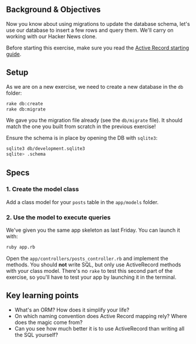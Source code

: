## Background & Objectives

Now you know about using migrations to update the database schema,
let's use our database to insert a few rows and query them. We'll carry on working with our
Hacker News clone.

Before starting this exercise, make sure you read the [Active Record starting guide](http://guides.rubyonrails.org/active_record_basics.html).

## Setup

As we are on a new exercise, we need to create a new database in the `db` folder:

```bash
rake db:create
rake db:migrate
```

We gave you the migration file already (see the `db/migrate` file). It should match the one you built from scratch in the previous exercise!

Ensure the schema is in place by opening the DB with `sqlite3`:

```bash
sqlite3 db/development.sqlite3
sqlite> .schema
```

## Specs

### 1. Create the model class

Add a class model for your `posts` table in the `app/models` folder.

### 2. Use the model to execute queries

We've given you the same app skeleton as last Friday. You can launch it with:

```bash
ruby app.rb
```

Open the `app/controllers/posts_controller.rb` and implement the methods. You
should **not** write SQL, but only use ActiveRecord methods with your class model.
There's no `rake` to test this second part of the exercise, so you'll have to test your app
by launching it in the terminal.

## Key learning points

* What's an ORM? How does it simplify your life?
* On which naming convention does Active Record mapping rely? Where does the magic come from?
* Can you see how much better it is to use ActiveRecord than writing all the SQL yourself?
